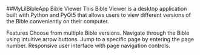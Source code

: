 ##MyLilBibleApp Bible Viewer
This Bible Viewer is a desktop application built with Python and PyQt5 that allows users to view different versions of the Bible conveniently on their computer.

Features
Choose from multiple Bible versions.
Navigate through the Bible using intuitive arrow buttons.
Jump to a specific page by entering the page number.
Responsive user interface with page navigation controls.
